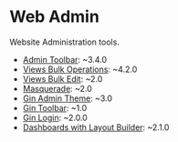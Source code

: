 # Web Admin

Website Administration tools.

* [Admin Toolbar](https://www.drupal.org/project/admin_toolbar): ~3.4.0
* [Views Bulk Operations](https://www.drupal.org/project/views_bulk_operations): ~4.2.0
* [Views Bulk Edit](https://www.drupal.org/project/views_bulk_edit): ~2.0
* [Masquerade](https://www.drupal.org/project/masquerade): ~2.0
* [Gin Admin Theme](https://www.drupal.org/project/gin): ~3.0
* [Gin Toolbar](https://www.drupal.org/project/gin_toolbar): ~1.0
* [Gin Login](https://www.drupal.org/project/gin_login): ~2.0.0
* [Dashboards with Layout Builder](https://www.drupal.org/project/dashboards): ~2.1.0